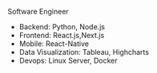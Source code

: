 Software Engineer

- Backend: Python, Node.js
- Frontend: React.js,Next.js
- Mobile: React-Native
- Data Visualization: Tableau, Highcharts
- Devops: Linux Server, Docker

